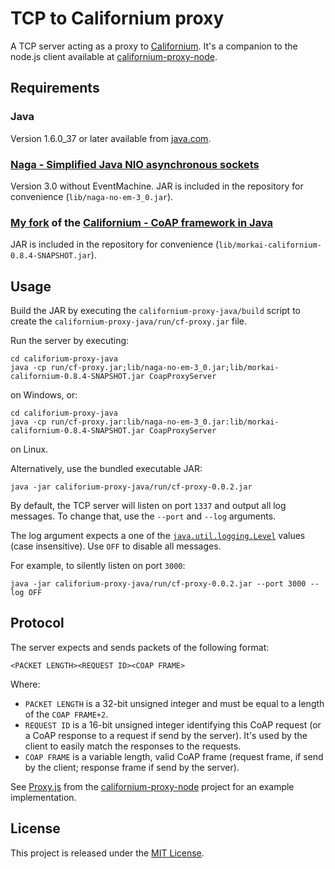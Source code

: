 # TCP to Californium proxy

A TCP server acting as a proxy to
[Californium](https://github.com/mkovatsc/Californium).
It's a companion to the node.js client available at
[californium-proxy-node](https://github.com/morkai/californium-proxy-node).

## Requirements

### Java

Version 1.6.0_37 or later available from [java.com](http://java.com/en/download/manual.jsp).

### [Naga - Simplified Java NIO asynchronous sockets](http://code.google.com/p/naga/)

Version 3.0 without EventMachine. JAR is included in the repository
for convenience (`lib/naga-no-em-3_0.jar`).

### [My fork](https://github.com/morkai/Californium) of the [Californium - CoAP framework in Java](https://github.com/mkovatsc/Californium)

JAR is included in the repository for convenience
(`lib/morkai-californium-0.8.4-SNAPSHOT.jar`).

## Usage

Build the JAR by executing the `californium-proxy-java/build`
script to create the `californium-proxy-java/run/cf-proxy.jar` file.

Run the server by executing:
```
cd califorium-proxy-java
java -cp run/cf-proxy.jar;lib/naga-no-em-3_0.jar;lib/morkai-californium-0.8.4-SNAPSHOT.jar CoapProxyServer
```
on Windows, or:
```
cd califorium-proxy-java
java -cp run/cf-proxy.jar:lib/naga-no-em-3_0.jar:lib/morkai-californium-0.8.4-SNAPSHOT.jar CoapProxyServer
```
on Linux.

Alternatively, use the bundled executable JAR:
```
java -jar califorium-proxy-java/run/cf-proxy-0.0.2.jar
```

By default, the TCP server will listen on port `1337` and output
all log messages. To change that, use the `--port` and `--log`
arguments.

The log argument expects a one of the [`java.util.logging.Level`](http://docs.oracle.com/javase/7/docs/api/java/util/logging/Level.html#field_summary)
values (case insensitive).
Use `OFF` to disable all messages.

For example, to silently listen on port `3000`:
```
java -jar califorium-proxy-java/run/cf-proxy-0.0.2.jar --port 3000 --log OFF
```

## Protocol

The server expects and sends packets of the following format:
```
<PACKET LENGTH><REQUEST ID><COAP FRAME>
```
Where:
  * `PACKET LENGTH` is a 32-bit unsigned integer and must be equal
    to a length of the `COAP FRAME+2`.
  * `REQUEST ID` is a 16-bit unsigned integer identifying this CoAP
    request (or a CoAP response to a request if send by the server).
    It's used by the client to easily match the responses to
    the requests.
  * `COAP FRAME` is a variable length, valid CoAP frame
    (request frame, if send by the client; response frame if send by
    the server).

See [Proxy.js](https://github.com/morkai/californium-proxy-node/blob/master/lib/Proxy.js)
from the [californium-proxy-node](https://github.com/morkai/californium-proxy-node)
project for an example implementation.

## License

This project is released under the
[MIT License](https://raw.github.com/morkai/californium-proxy-java/master/license.md).
